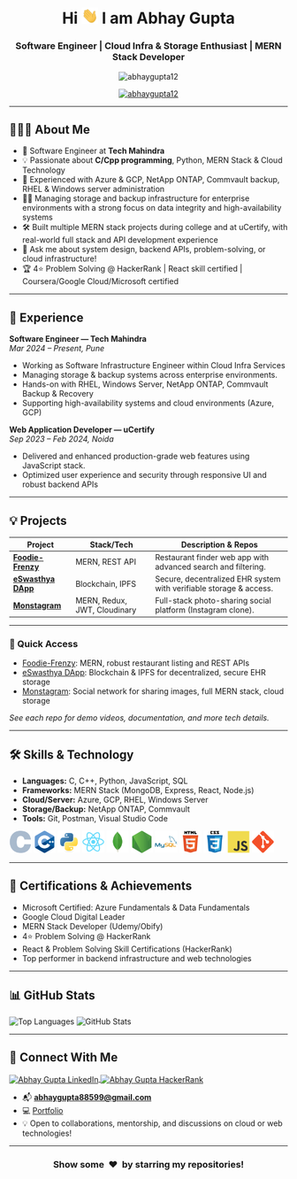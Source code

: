 <h1 align="center">Hi <img src="https://raw.githubusercontent.com/ABSphreak/ABSphreak/master/gifs/Hi.gif" width="30px"> I am Abhay Gupta</h1>
<h3 align="center">Software Engineer | Cloud Infra & Storage Enthusiast | MERN Stack Developer</h3>

<p align="center">
  <img src="https://komarev.com/ghpvc/?username=abhaygupta12&label=Profile%20views&color=0e75b6&style=flat" alt="abhaygupta12" />
</p>

<p align="center">
  <a href="https://github.com/ryo-ma/github-profile-trophy">
    <img src="https://github-profile-trophy.vercel.app/?username=abhaygupta12&theme=juicyfresh" alt="abhaygupta12" />
  </a>
</p>

---

## 👨🏻‍💻 About Me

- 🔭 Software Engineer at **Tech Mahindra**
- 💡 Passionate about **C/Cpp programming**, Python, MERN Stack & Cloud Technology
- 🚀 Experienced with Azure & GCP, NetApp ONTAP, Commvault backup, RHEL & Windows server administration
- 👨‍💼 Managing storage and backup infrastructure for enterprise environments with a strong focus on data integrity and high-availability systems
- 🛠️ Built multiple MERN stack projects during college and at uCertify, with real-world full stack and API development experience
- 💬 Ask me about system design, backend APIs, problem-solving, or cloud infrastructure!
- 🏆 4⭐ Problem Solving @ HackerRank | React skill certified | Coursera/Google Cloud/Microsoft certified

---

## 💼 Experience

**Software Engineer — Tech Mahindra**  
*Mar 2024 – Present, Pune*  
- Working as Software Infrastructure Engineer within Cloud Infra Services
- Managing storage & backup systems across enterprise environments.
- Hands-on with RHEL, Windows Server, NetApp ONTAP, Commvault Backup & Recovery
- Supporting high-availability systems and cloud environments (Azure, GCP)

**Web Application Developer — uCertify**  
*Sep 2023 – Feb 2024, Noida*  
- Delivered and enhanced production-grade web features using JavaScript stack.
- Optimized user experience and security through responsive UI and robust backend APIs

---

## 💡 Projects

| Project          | Stack/Tech               | Description & Repos                                              |
|------------------|-------------------------|------------------------------------------------------------------|
| [**Foodie-Frenzy**](https://github.com/abhaygupta12/Foodie-Frenzy) | MERN, REST API               | Restaurant finder web app with advanced search and filtering.      |
| [**eSwasthya DApp**](https://github.com/abhaygupta12/eSwasthya)   | Blockchain, IPFS             | Secure, decentralized EHR system with verifiable storage & access. |
| [**Monstagram**](https://github.com/abhaygupta12/Monstagram)      | MERN, Redux, JWT, Cloudinary | Full-stack photo-sharing social platform (Instagram clone).        |


---

### 📌 Quick Access

- [Foodie-Frenzy](https://github.com/abhaygupta12/Foodie-Frenzy): MERN, robust restaurant listing and REST APIs
- [eSwasthya DApp](https://github.com/abhaygupta12/eSwasthya): Blockchain & IPFS for decentralized, secure EHR storage
- [Monstagram](https://github.com/abhaygupta12/Monstagram): Social network for sharing images, full MERN stack, cloud storage

*See each repo for demo videos, documentation, and more tech details.*

---

## 🛠️ Skills & Technology

- **Languages:** C, C++, Python, JavaScript, SQL
- **Frameworks:** MERN Stack (MongoDB, Express, React, Node.js)
- **Cloud/Server:** Azure, GCP, RHEL, Windows Server
- **Storage/Backup:** NetApp ONTAP, Commvault
- **Tools:** Git, Postman, Visual Studio Code

<p align="left">
  <img src="https://raw.githubusercontent.com/devicons/devicon/master/icons/c/c-original.svg" width="40"/>
  <img src="https://raw.githubusercontent.com/devicons/devicon/master/icons/cplusplus/cplusplus-original.svg" width="40"/>
  <img src="https://raw.githubusercontent.com/devicons/devicon/master/icons/python/python-original.svg" width="40"/>
  <img src="https://raw.githubusercontent.com/devicons/devicon/master/icons/react/react-original.svg" width="40"/>
  <img src="https://raw.githubusercontent.com/devicons/devicon/master/icons/mongodb/mongodb-original.svg" width="40"/>
  <img src="https://raw.githubusercontent.com/devicons/devicon/master/icons/nodejs/nodejs-original.svg" width="40"/>
  <img src="https://raw.githubusercontent.com/devicons/devicon/master/icons/mysql/mysql-original-wordmark.svg" width="40"/>
  <img src="https://raw.githubusercontent.com/devicons/devicon/master/icons/html5/html5-original-wordmark.svg" width="40"/>
  <img src="https://raw.githubusercontent.com/devicons/devicon/master/icons/css3/css3-original-wordmark.svg" width="40"/>
  <img src="https://raw.githubusercontent.com/devicons/devicon/master/icons/javascript/javascript-original.svg" width="40"/>
  <img src="https://raw.githubusercontent.com/devicons/devicon/master/icons/git/git-original.svg" width="40"/>
</p>

---

## 🎯 Certifications & Achievements

- Microsoft Certified: Azure Fundamentals & Data Fundamentals
- Google Cloud Digital Leader
- MERN Stack Developer (Udemy/Obify)
- 4⭐ Problem Solving @ HackerRank
- React & Problem Solving Skill Certifications (HackerRank)
- Top performer in backend infrastructure and web technologies

---

## 📊 GitHub Stats

<p align="left">
  <img src="https://github-readme-stats.vercel.app/api/top-langs?username=abhaygupta12&show_icons=true&locale=en&layout=compact&theme=dark" alt="Top Languages" />
  <img src="https://github-readme-stats.vercel.app/api?username=abhaygupta12&show_icons=true&locale=en&theme=onedark" alt="GitHub Stats" />
</p>

---

## 🤝 Connect With Me

<p align="left">
  <a href="https://www.linkedin.com/in/abhay-gupta-278529197" target="blank">
    <img align="center" src="https://raw.githubusercontent.com/rahuldkjain/github-profile-readme-generator/6253936f99716cd30c07055d5d10e9332af37171/src/images/icons/Social/linked-in-alt.svg" alt="Abhay Gupta LinkedIn" height="30" width="40" />
  </a>
  <a href="https://www.hackerrank.com/abhaygupta88599" target="blank">
    <img align="center" src="https://raw.githubusercontent.com/rahuldkjain/github-profile-readme-generator/6253936f99716cd30c07055d5d10e9332af37171/src/images/icons/Social/hackerrank.svg" alt="Abhay Gupta HackerRank" height="30" width="40" />
  </a>
</p>

- 📬 **abhaygupta88599@gmail.com**
- 💻 [Portfolio](https://abhaygupta12.github.io/portfolio-site_abhay.co.in/)
- 💡 Open to collaborations, mentorship, and discussions on cloud or web technologies!

---

<h3 align="center">Show some &nbsp;❤️&nbsp; by starring my repositories!</h3>
